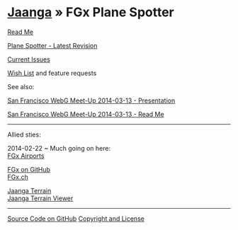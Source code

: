 [Jaanga](../index.html ) &raquo; FGx Plane Spotter
==================================================

<p id=rm >
	<a href=JavaScript:displayPage("readme.md",rm); >Read Me</a>
</p>

[Plane Spotter - Latest Revision]( ./latest/index.html )

<p id=is >
	<a href=JavaScript:displayPage("issues.md",is); >Current Issues</a>
</p>

<p id=wl >
	<a href=JavaScript:displayPage("wish-list.md",wl); >Wish List</a> and feature requests
</p>

See also:  

[San Francisco WebG Meet-Up 2014-03-13 - Presentation]( ../../events/sf-webgl-2014-03-13/r1/demo/sf-webgl-2014-03-13.html )

[San Francisco WebG Meet-Up 2014-03-13 - Read Me]( ../../events/sf-webgl-2014-03-13/index.html )



****

Allied sties:  

2014-02-22 ~ Much going on here:   
[FGx Airports]( http://fgx.github.io/fgx-airports/ )  

[FGx on GitHub]( http://fgx.github.io )  
[FGx.ch]( http://fgx.ch )  


[Jaanga Terrain]( ../terrain/index.html )  
[Jaanga Terrain Viewer]( ../terrain-viewer/index.html )

****

[Source Code on GitHub]( https://github.com/jaanga/fgx-plane-spotter/ )
[Copyright and License]( https://github.com/jaanga/jaanga.github.io/blob/master/jaanga-copyright-and-mit-license.md )